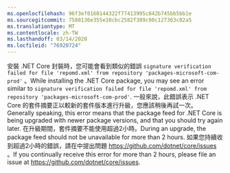 ```yaml
---
ms.openlocfilehash: 96f3ef0160144322f77413995c842b745bb5bb1e
ms.sourcegitcommit: 7588136e355e10cbc2582f389c90c127363c02a5
ms.translationtype: MT
ms.contentlocale: zh-TW
ms.lasthandoff: 03/14/2020
ms.locfileid: "76920724"
---
```


<span data-ttu-id="bc5bb-101">安裝 .NET Core 封裝時，您可能會看到類似的錯誤 `signature verification failed for file 'repomd.xml' from repository 'packages-microsoft-com-prod'` 。</span><span class="sxs-lookup"><span data-stu-id="bc5bb-101">While installing the .NET Core package, you may see an error similar to `signature verification failed for file 'repomd.xml' from repository 'packages-microsoft-com-prod'`.</span></span> <span data-ttu-id="bc5bb-102">一般來說，此錯誤表示 .NET Core 的套件摘要正以較新的套件版本進行升級，您應該稍後再試一次。</span><span class="sxs-lookup"><span data-stu-id="bc5bb-102">Generally speaking, this error means that the package feed for .NET Core is being upgraded with newer package versions, and that you should try again later.</span></span> <span data-ttu-id="bc5bb-103">在升級期間，套件摘要不能使用超過2小時。</span><span class="sxs-lookup"><span data-stu-id="bc5bb-103">During an upgrade, the package feed should not be unavailable for more than 2 hours.</span></span> <span data-ttu-id="bc5bb-104">如果您持續收到超過2小時的錯誤，請在中提出問題 <https://github.com/dotnet/core/issues> 。</span><span class="sxs-lookup"><span data-stu-id="bc5bb-104">If you continually receive this error for more than 2 hours, please file an issue at <https://github.com/dotnet/core/issues>.</span></span>
